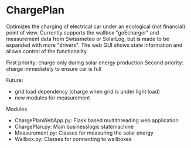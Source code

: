 # ChargePlan
Optimizes the charging of electrical car under an ecological (not financial) point of view. Currently supports the wallbox "goEcharger" and measurement data from Swissmeteo or SolarLog, but is made to be expanded with more "drivers". The web GUI shows state information and allows control of the functionality.

First priority: charge only during solar energy production
Second priority: charge immediately to ensure car is full

Future:
- grid load dependency (charge when grid is under light load)
- new modules for measurement

Modules
- ChargePlanWebApp.py: Flask based multithreading web application
- ChargePlan.py: Main businesslogic statemachine
- Measurement.py: Classes for measuring the solar energy
- Wallbox.py: Classes for connecting to wallboxes